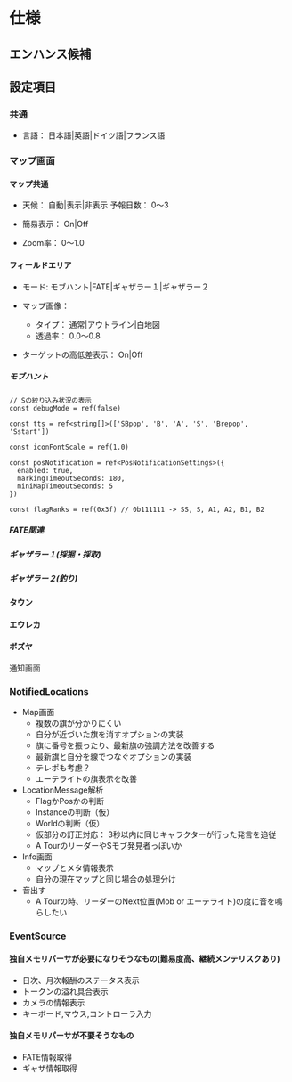 # 仕様

## エンハンス候補

## 設定項目

### 共通

- 言語： 日本語|英語|ドイツ語|フランス語

### マップ画面

#### マップ共通

- 天候： 自動|表示|非表示
  予報日数： 0～3

- 簡易表示： On|Off

- Zoom率： 0～1.0

#### フィールドエリア

- モード: モブハント|FATE|ギャザラー１|ギャザラー２

- マップ画像：
  - タイプ： 通常|アウトライン|白地図
  - 透過率： 0.0～0.8

- ターゲットの高低差表示： On|Off

##### モブハント

    // Sの絞り込み状況の表示
    const debugMode = ref(false)

    const tts = ref<string[]>(['SBpop', 'B', 'A', 'S', 'Brepop', 'Sstart'])

    const iconFontScale = ref(1.0)

    const posNotification = ref<PosNotificationSettings>({
      enabled: true,
      markingTimeoutSeconds: 180,
      miniMapTimeoutSeconds: 5
    })

    const flagRanks = ref(0x3f) // 0b111111 -> SS, S, A1, A2, B1, B2



##### FATE関連

##### ギャザラー１(採掘・採取)

##### ギャザラー２(釣り)

#### タウン

#### エウレカ

#### ボズヤ

通知画面


### NotifiedLocations

- Map画面
  - 複数の旗が分かりにくい
  - 自分が近づいた旗を消すオプションの実装
  - 旗に番号を振ったり、最新旗の強調方法を改善する
  - 最新旗と自分を線でつなぐオプションの実装
  - テレポも考慮？
  - エーテライトの旗表示を改善
- LocationMessage解析
  - FlagかPosかの判断
  - Instanceの判断（仮）
  - Worldの判断（仮）
  - 仮部分の訂正対応： 3秒以内に同じキャラクターが行った発言を追従
  - A TourのリーダーやSモブ発見者っぽいか
- Info画面
  - マップとメタ情報表示
  - 自分の現在マップと同じ場合の処理分け
- 音出す
  - A Tourの時、リーダーのNext位置(Mob or エーテライト)の度に音を鳴らしたい

### EventSource

#### 独自メモリパーサが必要になりそうなもの(難易度高、継続メンテリスクあり)

- 日次、月次報酬のステータス表示
- トークンの溢れ具合表示
- カメラの情報表示
- キーボード,マウス,コントローラ入力

#### 独自メモリパーサが不要そうなもの

- FATE情報取得
- ギャザ情報取得
